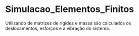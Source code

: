 # Simulacao_Elementos_Finitos
Utilizando de matrizes de rigidez e massa são calculados os deslocamentos, esforços e a vibração do sistema.
